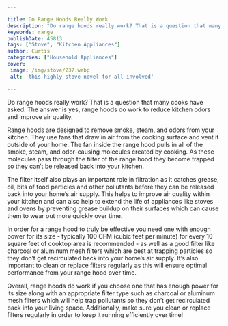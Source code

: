 ```yaml
---

title: Do Range Hoods Really Work
description: "Do range hoods really work? That is a question that many cooks have asked. The answer is yes, range hoods do work to reduce kitche...learn about it in this post"
keywords: range
publishDate: 45813
tags: ["Stove", "Kitchen Appliances"]
author: Curtis
categories: ["Household Appliances"]
cover: 
 image: /img/stove/237.webp
 alt: 'this highly stove novel for all involved'

---
```


Do range hoods really work? That is a question that many cooks have asked. The answer is yes, range hoods do work to reduce kitchen odors and improve air quality. 

Range hoods are designed to remove smoke, steam, and odors from your kitchen. They use fans that draw in air from the cooking surface and vent it outside of your home. The fan inside the range hood pulls in all of the smoke, steam, and odor-causing molecules created by cooking. As these molecules pass through the filter of the range hood they become trapped so they can’t be released back into your kitchen. 

The filter itself also plays an important role in filtration as it catches grease, oil, bits of food particles and other pollutants before they can be released back into your home’s air supply. This helps to improve air quality within your kitchen and can also help to extend the life of appliances like stoves and ovens by preventing grease buildup on their surfaces which can cause them to wear out more quickly over time. 

In order for a range hood to truly be effective you need one with enough power for its size - typically 100 CFM (cubic feet per minute) for every 10 square feet of cooktop area is recommended - as well as a good filter like charcoal or aluminum mesh filters which are best at trapping particles so they don’t get recirculated back into your home’s air supply. It’s also important to clean or replace filters regularly as this will ensure optimal performance from your range hood over time. 

Overall, range hoods do work if you choose one that has enough power for its size along with an appropriate filter type such as charcoal or aluminum mesh filters which will help trap pollutants so they don’t get recirculated back into your living space. Additionally, make sure you clean or replace filters regularly in order to keep it running efficiently over time!
